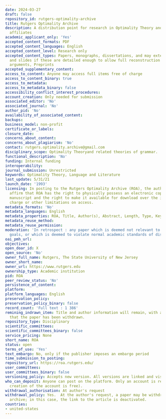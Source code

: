 ```yaml
---
date: 2024-03-27
draft: false
repository_id: rutgers-optimality-archive
title: Rutgers Optimality Archive
description: A distribution point for research in Optimality Theory and its conceptual
  affiliates
academic_applicant_only: 'Yes'
accepted_content_formats: PDF
accepted_content_languages: English
accepted_content_level: Research only
accepted_content_types: Papers, monographs, dissertations, and may extend to handouts
  and slides if these are detailed enough to allow full reconstruction of claims and
  arguments, Preprints
accepted_supplementary_content:
access_to_content: Anyone may access full items free of charge
access_to_content_binary: true
access_to_metadata:
access_to_metadata_binary: false
accessibility_conflict_interest_procedures:
account_creation: Only needed for submission
associated_editor: 'No'
associated_journal: 'No'
author_pid: 'No'
availability_of_associated_content:
backups:
business_model: non-profit
certificate_or_labels:
closure_date:
concerns_about_content:
concerns_about_plagiarism: 'No'
contact: rutgers.optimality.archive@gmail.com
disciplinary_scope: Optimality Theoryand related theories of grammar.
functional_description: 'No'
funding: Internal funding
interoperability:
journal_submission: Unrestricted
keywords: Optimality Theory, Language and Literature
last_update: 5/31/21
launch_date: '1993'
licensing: In posting to the Rutgers Optimality Archive (ROA), the author or authors
  affirm that ROA has the right to physically possess an electronic copy of their
  manuscript and the right to make it available for download over the internet, without
  charge or other limitations on access.
metadata_formats: 'No'
metadata_languages: English
metadata_properties: ROA, Title, Author(s), Abstract, Length, Type, Keywords, Comment(s)
metadata_reuse_method:
metadata_reuse_permission:
moderation: 'In retrospect : any paper which is deemed not relevant to the above-stated
  goals, or which is deemed to violate normal academic standards of discourse.'
oai_pmh_url:
objectives:
open_doar_id: X
open_source: 'No'
owner_full_name: Rutgers, The State University of New Jersey
owner_short_name:
owner_url: https://www.rutgers.edu
ownership_type: Academic institution
pid: ROA
peer_review_status: 'No'
persistence_of_content:
platform:
platform_languages: English
preservation_policy:
preservation_policy_binary: false
record_count: 'Full text : 1 386'
remining_indrawn_item: Title and author information will remain, with an indication
  that the paper has been withdrawn.
repository_type: Disciplinary
scientific_committees:
scientific_committees_binary: false
service_pricing: None
short_name: ROA
status: open
terms_of_use: 'Yes'
text_embargo: No, only if the publisher imposes an embargo period
time_submission_to_posting:
repository_url: https://roa.rutgers.edu/
user_committees:
user_committees_binary: false
versioning_policy: Accepts new version. All versions are linked and visible to everyone
who_can_deposit: Anyone can post on the platform. Only an account is required ( The
  creation of the account is free).
withdrawal_authorisation: At author's request
withdrawal_policy: Yes.  At the author's request, a paper may be withdrawn from the
  archive; in this case, the link to the article is deactivated.
countries:
- united-states
---
```



